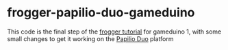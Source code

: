 # frogger-papilio-duo-gameduino

This code is the final step of the [frogger tutorial](http://excamera.com/sphinx/gameduino/tutorials/frogger3.html#frogger3) 
for gameduino 1, with some small changes to get it working on the [Papilio Duo](https://www.kickstarter.com/projects/13588168/papilio-duo-drag-and-drop-fpga-circuit-lab-for-mak) platform
